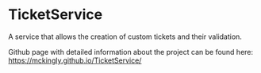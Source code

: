 # TicketService
A service that allows the creation of custom tickets and their validation.

Github page with detailed information about the project can be found here: https://mckingly.github.io/TicketService/
